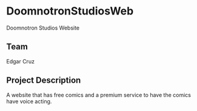 # DoomnotronStudiosWeb
Doomnotron Studios Website

## Team
Edgar Cruz

## Project Description
A website that has free comics and a premium service to have the comics have voice acting.
